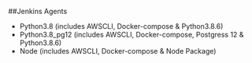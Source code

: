 ##Jenkins Agents

* Python3.8 (includes AWSCLI, Docker-compose & Python3.8.6)
* Python3.8_pg12 (includes AWSCLI, Docker-compose, Postgress 12 & Python3.8.6)
* Node (includes AWSCLI, Docker-compose & Node Package)


